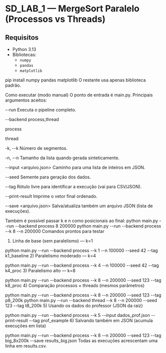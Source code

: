# SD_LAB_1 — MergeSort Paralelo (Processos vs Threads)

## Requisitos

- Python 3.13
- Bibliotecas:
  - `numpy`
  - `pandas`
  - `matplotlib`

pip install numpy pandas matplotlib
O restante usa apenas biblioteca padrão.

 Como executar (modo manual)
O ponto de entrada é main.py. Principais argumentos aceitos:

--run  Executa o pipeline completo.

--backend process,thread

process

thread 

-k, --k <int>  Número de segmentos.

-n, --n <int>  Tamanho da lista quando gerada sinteticamente.

--input <arquivo.json>  Caminho para uma lista de inteiros em JSON.

--seed <int>  Semente para geração dos dados.

--tag <str>  Rótulo livre para identificar a execução (vai para CSV/JSON).

--print-result Imprime o vetor final ordenado.

--save <arquivo.json> Salva/atualiza também um arquivo JSON (lista de execuções).

Também é possível passar k e n como posicionais ao final:
python main.py --run --backend process 8 200000
python main.py --run --backend process --k 8 --n 200000
Comandos prontos para testar
1) Linha de base (sem paralelismo) — k=1

python main.py --run --backend process --k 1 --n 100000 --seed 42 --tag k1_baseline
2) Paralelismo moderado — k=4

python main.py --run --backend process --k 4 --n 100000 --seed 42 --tag k4_proc
3) Paralelismo alto — k=8

python main.py --run --backend process --k 8 --n 200000 --seed 123 --tag k8_proc
4) Comparação processos × threads (mesmos parâmetros)

python main.py --run --backend process --k 8 --n 200000 --seed 123 --tag p8_200k
python main.py --run --backend thread  --k 8 --n 200000 --seed 123 --tag t8_200k
5) Usando os dados do professor (JSON da raiz)

python main.py --run --backend process --k 5 --input dados_prof.json --print-result --tag prof_example
6) Salvando também em JSON (acumula execuções em lista)

python main.py --run --backend process --k 8 --n 200000 --seed 123 --tag big_8x200k --save results_big.json
Todas as execuções acrescentam uma linha em results.csv. 
